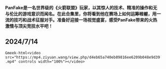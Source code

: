 **PanFake是一名世界级的《火箭联盟》玩家，以其惊人的技术、精准的操作和无与伦比的游戏意识而闻名。在此合集里，你将看到他在赛场上如何运筹帷幄，用一流的技巧和战术征服对手。准备好迎接一场视觉盛宴，感受PanFake带来的火热激情与顶尖竞技水平吧！**

## 2024/7/14

`Gmeek-html<video src="https://mp4.ziyuan.wang/view.php/d4eb65a740eb89816ee6209b048e9d39.mp4" controls width="100%"></video>`



<!-- ##{"script":"<script src='https://blog.meekdai.com/assets/GmeekTOC.js'></script>"}## -->